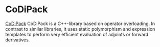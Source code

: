 # CoDiPack

[CoDiPack][] CoDiPack is a C++-library based on operator overloading.
In contrast to similar libraries, it uses static polymorphism and
expression templates to perform very efficient evaluation of adjoints
or forward derivatives.

[CoDiPack]: https://scicomp.rptu.de/software/codi/
